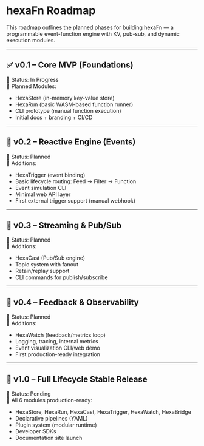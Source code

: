 <!--
SPDX-FileCopyrightText: 2025 Hüsamettin Arabacı
SPDX-License-Identifier: MIT
-->
 
# hexaFn Roadmap

This roadmap outlines the planned phases for building hexaFn — a programmable event-function engine with KV, pub-sub, and dynamic execution modules.

---

## ✅ v0.1 – Core MVP (Foundations)
🔹 Status: In Progress  
🔹 Planned Modules:
- HexaStore (in-memory key-value store)
- HexaRun (basic WASM-based function runner)
- CLI prototype (manual function execution)
- Initial docs + branding + CI/CD

---

## 🔄 v0.2 – Reactive Engine (Events)
🔹 Status: Planned  
🔹 Additions:
- HexaTrigger (event binding)
- Basic lifecycle routing: Feed → Filter → Function
- Event simulation CLI
- Minimal web API layer
- First external trigger support (manual webhook)

---

## 🚀 v0.3 – Streaming & Pub/Sub
🔹 Status: Planned  
🔹 Additions:
- HexaCast (Pub/Sub engine)
- Topic system with fanout
- Retain/replay support
- CLI commands for publish/subscribe

---

## 🧠 v0.4 – Feedback & Observability
🔹 Status: Planned  
🔹 Additions:
- HexaWatch (feedback/metrics loop)
- Logging, tracing, internal metrics
- Event visualization CLI/web demo
- First production-ready integration

---

## 🎯 v1.0 – Full Lifecycle Stable Release
🔹 Status: Pending  
🔹 All 6 modules production-ready:
  - HexaStore, HexaRun, HexaCast, HexaTrigger, HexaWatch, HexaBridge
- Declarative pipelines (YAML)
- Plugin system (modular runtime)
- Developer SDKs
- Documentation site launch
